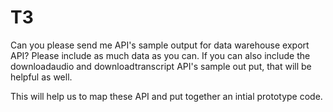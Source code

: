 # T3

Can you please send me API's sample output for data warehouse export API? Please include as much data as you can. If you can also include the downloadaudio and downloadtranscript API's sample out put, that will be helpful as well. 

This will help us to map these API and put together an intial prototype code. 
